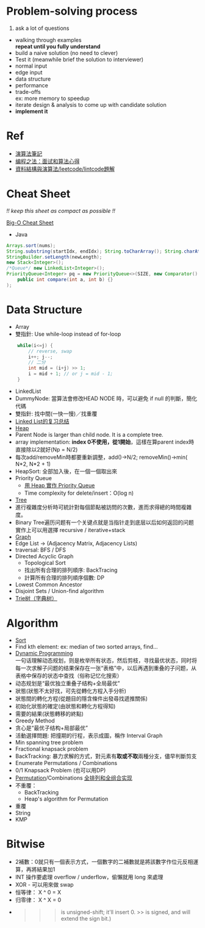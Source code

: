 # Problem-solving process
1. ask a lot of questions
* walking through examples  
**repeat until you fully understand**
* build a naive solution (no need to clever)
* Test it (meanwhile brief the solution to interviewer)
 * normal input
 * edge input
 * data structure
 * performance
 * trade-offs  
 ex: more memory to speedup
* iterate design & analysis to come up with candidate solution
* **implement it**

# Ref
* [演算法筆記](http://www.csie.ntnu.edu.tw/~u91029/index.html)
* [编程之法：面试和算法心得](https://www.gitbook.com/book/wizardforcel/the-art-of-programming-by-july/details)
* [資料結構與演算法/leetcode/lintcode題解](https://algorithm.yuanbin.me/zh-tw/index.html)

# Cheat Sheet
*!! keep this sheet as compact as possible !!*

[Big-O Cheat Sheet](http://bigocheatsheet.com/)

* Java
```Java
Arrays.sort(nums);
String.substring(startIdx, endIdx); String.toCharArray(); String.charAt(idx);
StringBuilder.setLength(newLength);
new Stack<Integer>();
/*Queue*/ new LinkedList<Integer>();
PriorityQueue<Integer> pq = new PriorityQueue<>(SIZE, new Comparator() {
    public int compare(int a, int b) {}
);
```

# Data Structure
* Array
 * 雙指針: Use while-loop instead of for-loop
```java
    while(i<=j) {
        // reverse, swap
        i++; j--;
        // 二分
        int mid = (i+j) >> 1;
        i = mid + 1; // or j = mid - 1;
    }
```
* LinkedList
 * DummyNode: 當算法會修改HEAD NODE 時，可以避免 if null 的判斷，簡化代碼  
 * 雙指針: 找中間(一快一慢)／找重覆
 * [Linked List的复习总结](http://www.jianshu.com/p/3d4be8cbf94b)
* [Heap](https://www.cs.cmu.edu/~adamchik/15-121/lectures/Binary%20Heaps/heaps.html)
 * Parent Node is larger than child node. It is a complete tree.
 * array implementation: **index 0不使用，從1開始**，這樣在算parent index時直接除以2就好(Np = N/2)
 * 每次add/removeMin時都要重新調整，add()->N/2; removeMin()->min( N\*2, N\*2 + 1)
 * HeapSort: 全部加入後，在一個一個取出來
 * Priority Queue
   * [用 Heap 實作 Priority Queue](http://pages.cs.wisc.edu/~vernon/cs367/notes/11.PRIORITY-Q.html)
   * Time complexity for delete/insert：O(log n)
* [Tree](./Tree.md)
 * 進行複雜度分析時可統計對每個節點被訪問的次數，進而求得總的時間複雜度。
 * Binary Tree遍历问题有一个关键点就是当指针走到底层以后如何返回的问题 實作上可以用選擇 recursive / iterative+stack
* [Graph](./Graph.md)
 * Edge List -> \(Adjacency Matrix, Adjacency Lists\)
 * traversal: BFS / DFS
 * Directed Acyclic Graph
   * Topological Sort
   * 找出所有合理的排列順序: BackTracing
   * 計算所有合理的排列順序個數: DP
 * Lowest Common Ancestor
 * Disjoint Sets / Union-find algorithm
* [Trie树（字典树）](https://leetcode.com/problems/implement-trie-prefix-tree/)


# Algorithm
* [Sort](./Sort.md)
 * Find kth element: ex: median of two sorted arrays, find...
* [Dynamic Programming](./DP.md)  
一句话理解动态规划，则是枚举所有状态，然后剪枝，寻找最优状态，同时将每一次求解子问题的结果保存在一张“表格”中，以后再遇到重叠的子问题，从表格中保存的状态中查找（俗称记忆化搜索）
 * 动态规划是“最优独立重叠子结构+全局最优”
 * 狀態(狀態不太好找，可先從轉化方程入手分析)
 * 狀態間的轉化方程(從題目的隱含條件出發尋找遞推關係)
 * 初始化狀態的確定(由狀態和轉化方程得知)
 * 需要的結果(狀態轉移的終點)
* Greedy Method
 * 贪心是“最优子结构+局部最优”
 * 活動選擇問題: 把撞期的行程，表示成圖，稱作 Interval Graph
 * Min spanning tree problem
 * Fractional knapsack problem
* BackTracking: 暴力求解的方式，對元素有**取或不取**兩種分支，儘早判斷剪支
 * Enumerate Permutations / Combinations
 * 0/1 Knapsack Problem \(也可以用DP\)
* [Permutation](https://leetcode.com/problems/permutations/)/Combinations [全排列和全组合实现](https://www.google.com.tw/url?sa=t&rct=j&q=&esrc=s&source=web&cd=10&cad=rja&uact=8&ved=0ahUKEwixsLTQrMnQAhXBn5QKHUP9BVUQFghZMAk&url=http%3A%2F%2Fwuchong.me%2Fblog%2F2014%2F07%2F28%2Fpermutation-and-combination-realize%2F&usg=AFQjCNHD5qvumuJXD_PIQnIxAc2BSZMcpA&sig2=QravRlHYgJHFvIyanedvxw)
 * 不重覆：
   * BackTracking
   * Heap's algorithm for Permutation
 * 重覆
* String
 * KMP

# Bitwise
* 2補數：0就只有一個表示方式，一個數字的二補數就是將該數字作位元反相運算，再將結果加1
* INT 操作要處理 overflow / underflow，偷懶就用 long 來處理
* XOR - 可以用來做 swap
 * 恒等律： X ^ 0 = X
 * 归零律： X ^ X = 0
* >>> is unsigned-shift; it'll insert 0. >> is signed, and will extend the sign bit.)
